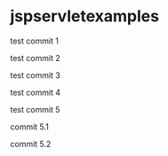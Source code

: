 # jspservletexamples


test commit 1


test commit 2

test commit 3

test commit 4

test commit 5


commit 5.1


commit 5.2
